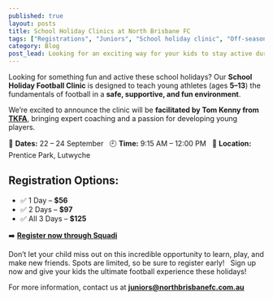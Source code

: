 ```yaml
---
published: true
layout: posts
title: School Holiday Clinics at North Brisbane FC
tags: ["Registrations", "Juniors", "School holiday clinic", "Off-season"]
category: Blog
post_lead: Looking for an exciting way for your kids to stay active during the school holidays? North Brisbane are thrilled to offer a series of School Holiday Football Clinics at Prentice Park this September!
---
```


Looking for something fun and active these school holidays? Our **School Holiday Football Clinic** is designed to teach young athletes (ages **5–13**) the fundamentals of football in a **safe, supportive, and fun environment**.  

We’re excited to announce the clinic will be **facilitated by Tom Kenny from [TKFA](https://www.instagram.com/tkfa.bne/)**, bringing expert coaching and a passion for developing young players.  

📅 **Dates:** 22 – 24 September  
🕘 **Time:** 9:15 AM – 12:00 PM  
📍 **Location:** Prentice Park, Lutwyche  

## Registration Options:  
- ✅ 1 Day – **$56**  
- ✅ 2 Days – **$97**  
- ✅ All 3 Days – **$125**  

➡️ [**Register now through Squadi**](https://registration.squadi.com/userRegistration?organisationId=358efd06-2dcb-4ae4-81a6-2c1d791dd875&competitionId=cd683688-5437-4902-873b-6148e396a924)  

Don’t let your child miss out on this incredible opportunity to learn, play, and make new friends. Spots are limited, so be sure to register early!
 
Sign up now and give your kids the ultimate football experience these holidays!

For more information, contact us at  **[juniors@northbrisbanefc.com.au](mailto:juniors@northbrisbanefc.com.au)**  
